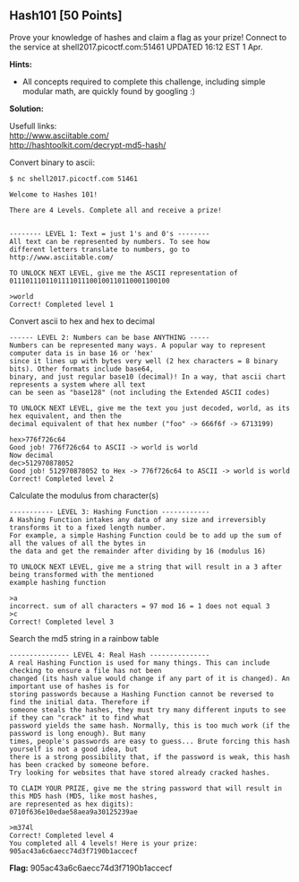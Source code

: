 ## Hash101 [50 Points]

Prove your knowledge of hashes and claim a flag as your prize! Connect to the service at shell2017.picoctf.com:51461
UPDATED 16:12 EST 1 Apr.

**Hints:**

- All concepts required to complete this challenge, including simple modular math, are quickly found by googling :)

**Solution:**

Usefull links:  
http://www.asciitable.com/  
http://hashtoolkit.com/decrypt-md5-hash/

Convert binary to ascii:
```
$ nc shell2017.picoctf.com 51461

Welcome to Hashes 101!

There are 4 Levels. Complete all and receive a prize!


-------- LEVEL 1: Text = just 1's and 0's --------
All text can be represented by numbers. To see how
different letters translate to numbers, go to http://www.asciitable.com/

TO UNLOCK NEXT LEVEL, give me the ASCII representation of 0111011101101111011100100110110001100100

>world
Correct! Completed level 1
```

Convert ascii to hex and hex to decimal
```
------ LEVEL 2: Numbers can be base ANYTHING -----
Numbers can be represented many ways. A popular way to represent computer data is in base 16 or 'hex'
since it lines up with bytes very well (2 hex characters = 8 binary bits). Other formats include base64,
binary, and just regular base10 (decimal)! In a way, that ascii chart represents a system where all text
can be seen as "base128" (not including the Extended ASCII codes)

TO UNLOCK NEXT LEVEL, give me the text you just decoded, world, as its hex equivalent, and then the
decimal equivalent of that hex number ("foo" -> 666f6f -> 6713199)

hex>776f726c64
Good job! 776f726c64 to ASCII -> world is world
Now decimal
dec>512970878052
Good job! 512970878052 to Hex -> 776f726c64 to ASCII -> world is world
Correct! Completed level 2
```

Calculate the modulus from character(s)
```
----------- LEVEL 3: Hashing Function ------------
A Hashing Function intakes any data of any size and irreversibly transforms it to a fixed length number.
For example, a simple Hashing Function could be to add up the sum of all the values of all the bytes in
the data and get the remainder after dividing by 16 (modulus 16)

TO UNLOCK NEXT LEVEL, give me a string that will result in a 3 after being transformed with the mentioned
example hashing function

>a
incorrect. sum of all characters = 97 mod 16 = 1 does not equal 3
>c
Correct! Completed level 3
```

Search the md5 string in a rainbow table
```
--------------- LEVEL 4: Real Hash ---------------
A real Hashing Function is used for many things. This can include checking to ensure a file has not been
changed (its hash value would change if any part of it is changed). An important use of hashes is for
storing passwords because a Hashing Function cannot be reversed to find the initial data. Therefore if
someone steals the hashes, they must try many different inputs to see if they can "crack" it to find what
password yields the same hash. Normally, this is too much work (if the password is long enough). But many
times, people's passwords are easy to guess... Brute forcing this hash yourself is not a good idea, but
there is a strong possibility that, if the password is weak, this hash has been cracked by someone before.
Try looking for websites that have stored already cracked hashes.

TO CLAIM YOUR PRIZE, give me the string password that will result in this MD5 hash (MD5, like most hashes,
are represented as hex digits):
0710f636e10edae58aea9a30125239ae

>m374l
Correct! Completed level 4
You completed all 4 levels! Here is your prize: 905ac43a6c6aecc74d3f7190b1accecf
```

**Flag:** 905ac43a6c6aecc74d3f7190b1accecf
